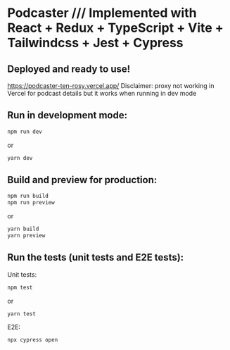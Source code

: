 # Podcaster /// Implemented with React + Redux + TypeScript + Vite + Tailwindcss + Jest + Cypress

## Deployed and ready to use!

https://podcaster-ten-rosy.vercel.app/
Disclaimer: proxy not working in Vercel for podcast details but it works when running in dev mode

## Run in development mode:

```sh
npm run dev
```

or

```sh
yarn dev
```

## Build and preview for production:

```sh
npm run build
npm run preview
```

or

```sh
yarn build
yarn preview
```

## Run the tests (unit tests and E2E tests):

Unit tests:

```sh
npm test
```

or

```sh
yarn test
```

E2E:

```sh
npx cypress open
```
